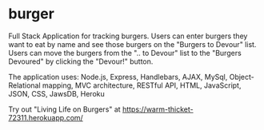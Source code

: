 # burger
Full Stack Application for tracking burgers.
Users can enter burgers they want to eat by name and see those burgers on the "Burgers to Devour" list.
Users can move the burgers from the ".. to Devour" list to the "Burgers Devoured" by clicking the "Devour!" button.

The application uses: Node.js, Express, Handlebars, AJAX, MySql, Object-Relational mapping, MVC architecture, RESTful API, HTML, JavaScript, JSON, CSS, JawsDB, Heroku 

Try out "Living Life on Burgers" at https://warm-thicket-72311.herokuapp.com/
